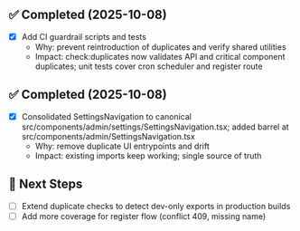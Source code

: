 
## ✅ Completed (2025-10-08)
- [x] Add CI guardrail scripts and tests
  - Why: prevent reintroduction of duplicates and verify shared utilities
  - Impact: check:duplicates now validates API and critical component duplicates; unit tests cover cron scheduler and register route

## ✅ Completed (2025-10-08)
- [x] Consolidated SettingsNavigation to canonical src/components/admin/settings/SettingsNavigation.tsx; added barrel at src/components/admin/SettingsNavigation.tsx
  - Why: remove duplicate UI entrypoints and drift
  - Impact: existing imports keep working; single source of truth

## 🔧 Next Steps
- [ ] Extend duplicate checks to detect dev-only exports in production builds
- [ ] Add more coverage for register flow (conflict 409, missing name)
